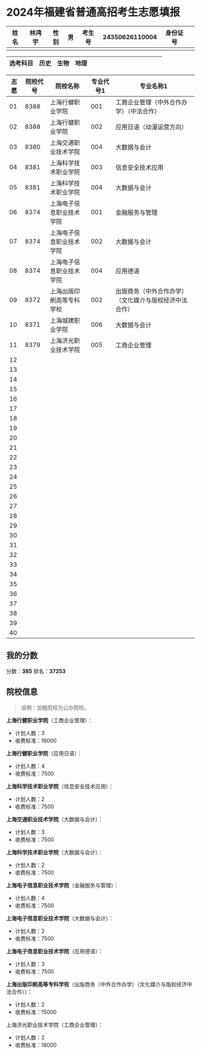 # 2024年福建省普通高招考生志愿填报

| 姓名 | 林鸿宇 | 性别 | 男 | 考生号 | 24350626110004 | 身份证号 |         |
|------|---------|------|----|---------|----------------|-----------|---------|
|      |         |      |    |         |                |           |         |

| 选考科目 | 历史 | 生物 | 地理 |   |   |   |   |   |   |   |   |   |   |   |   |
|----------|------|------|------|---|---|---|---|---|---|---|---|---|---|---|---|

| 志愿 | 院校代号 | 院校名称 | 专业代号1 | 专业名称1 |
|------|----------|----------|-----------|----------|
| 01   | 8388     | 上海行健职业学院 | 001       | 工商企业管理（中外合作办学）（中法合作） |
| 02   | 8388     | 上海行健职业学院 | 002       | 应用日语（动漫运营方向） |
| 03   | 8380     | 上海交通职业技术学院 | 004       | 大数据与会计 |
| 04   | 8381     | 上海科学技术职业学院 | 003       | 信息安全技术应用 |
| 05   | 8381     | 上海科学技术职业学院 | 004       | 大数据与会计 |
| 06   | 8374     | 上海电子信息职业技术学院 | 001       | 金融服务与管理 |
| 07   | 8374     | 上海电子信息职业技术学院 | 002       | 大数据与会计 |
| 08   | 8374     | 上海电子信息职业技术学院 | 004       | 应用德语 |
| 09   | 8372     | 上海出版印刷高等专科学校 | 002       | 出版商务（中外合作办学）（文化媒介与版权经济中法合作） |
| 10   | 8371     | 上海城建职业学院 | 006       | 大数据与会计 |
| 11   | 8379     | 上海济光职业技术学院 | 005       | 工商企业管理 |
| 12   |          |          |           |          |
| 13   |          |          |           |          |
| 14   |          |          |           |          |
| 15   |          |          |           |          |
| 16   |          |          |           |          |
| 17   |          |          |           |          |
| 18   |          |          |           |          |
| 19   |          |          |           |          |
| 20   |          |          |           |          |
| 21   |          |          |           |          |
| 22   |          |          |           |          |
| 23   |          |          |           |          |
| 24   |          |          |           |          |
| 25   |          |          |           |          |
| 26   |          |          |           |          |
| 27   |          |          |           |          |
| 28   |          |          |           |          |
| 29   |          |          |           |          |
| 30   |          |          |           |          |
| 31   |          |          |           |          |
| 32   |          |          |           |          |
| 33   |          |          |           |          |
| 34   |          |          |           |          |
| 35   |          |          |           |          |
| 36   |          |          |           |          |
| 37   |          |          |           |          |
| 38   |          |          |           |          |
| 39   |          |          |           |          |
| 40   |          |          |           |          |

## 我的分数

分数：**385**
排名：**37253**

## 院校信息

> 说明：加粗院校为公办院校。

**上海行健职业学院**（工商企业管理）：
- 计划人数：3
- 收费标准：16000

**上海行健职业学院**（应用日语）：
- 计划人数：4
- 收费标准：7500

**上海科学技术职业学院**（信息安全技术应用）：
- 计划人数：2
- 收费标准：7500

**上海交通职业技术学院**（大数据与会计）：
- 计划人数：3
- 收费标准：7500

**上海科学技术职业学院**（大数据与会计）：
- 计划人数：2
- 收费标准：7500

**上海电子信息职业技术学院**（金融服务与管理）：
- 计划人数：4
- 收费标准：7500

**上海电子信息职业技术学院**（大数据与会计）：
- 计划人数：2
- 收费标准：7500

**上海电子信息职业技术学院**（应用德语）：
- 计划人数：3
- 收费标准：7500

**上海出版印刷高等专科学校**（出版商务（中外合作办学）（文化媒介与版权经济中法合作））：
- 计划人数：2
- 收费标准：15000

上海济光职业技术学院（工商企业管理）：
- 计划人数：2
- 收费标准：18000
